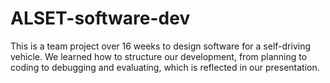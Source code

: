 # ALSET-software-dev
This is a team project over 16 weeks to design software for a self-driving vehicle. We learned how to structure our development, from planning to coding to debugging and evaluating, which is reflected in our presentation.
